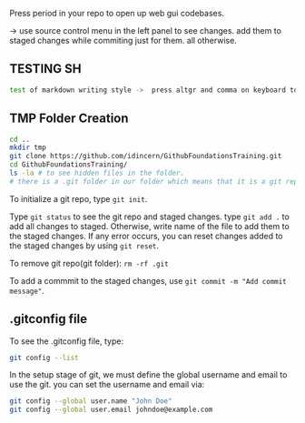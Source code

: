 Press period in your repo to open up web gui codebases.

-> use source control menu in the left panel to see changes. add them to staged changes while commiting just for them. all otherwise.

## TESTING SH
```sh
test of markdown writing style ->  press altgr and comma on keyboard to write backticks. 3 backticks open markdown container
```


## TMP Folder Creation
```sh
cd ..
mkdir tmp
git clone https://github.com/idincern/GithubFoundationsTraining.git
cd GithubFoundationsTraining/
ls -la # to see hidden files in the folder.
# there is a .git folder in our folder which means that it is a git repo.
```

To initialize a git repo, type ``git init``.

Type ``git status`` to see the git repo and staged changes.
type ``git add .`` to add all changes to staged. Otherwise, write name of the file to add them to the staged changes. If any error occurs, you can reset changes added to the staged changes by using ``git reset``.

To remove git repo(git folder): ``rm -rf .git``

To add a commmit to the staged changes, use ``git commit -m "Add commit message"``.

## .gitconfig file
To see the .gitconfig file, type:

```sh
git config --list
```

In the setup stage of git, we must define the global username and email to use the git.
you can set the username and email via:

```sh
git config --global user.name "John Doe"
git config --global user.email johndoe@example.com
```

